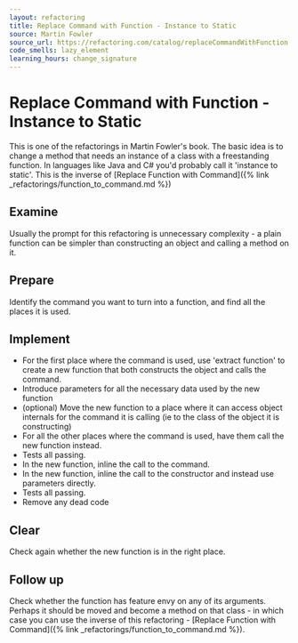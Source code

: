 ```yaml
---
layout: refactoring
title: Replace Command with Function - Instance to Static
source: Martin Fowler
source_url: https://refactoring.com/catalog/replaceCommandWithFunction.html
code_smells: lazy_element
learning_hours: change_signature
---
```


# Replace Command with Function - Instance to Static

This is one of the refactorings in Martin Fowler's book. The basic idea is to change a method that needs an instance of a class with a freestanding function. In languages like Java and C# you'd probably call it 'instance to static'. This is the inverse of [Replace Function with Command]({% link _refactorings/function_to_command.md %})

## Examine
Usually the prompt for this refactoring is unnecessary complexity - a plain function can be simpler than constructing an object and calling a method on it.

## Prepare
Identify the command you want to turn into a function, and find all the places it is used.

## Implement

* For the first place where the command is used, use 'extract function' to create a new function that both constructs the object and calls the command.
* Introduce parameters for all the necessary data used by the new function
* (optional) Move the new function to a place where it can access object internals for the command it is calling (ie to the class of the object it is constructing) 
* For all the other places where the command is used, have them call the new function instead.
* Tests all passing.
* In the new function, inline the call to the command.
* In the new function, inline the call to the constructor and instead use parameters directly.
* Tests all passing.
* Remove any dead code

## Clear
Check again whether the new function is in the right place. 

## Follow up
Check whether the function has feature envy on any of its arguments. Perhaps it should be moved and become a method on that class - in which case you can use the inverse of this refactoring - [Replace Function with Command]({% link _refactorings/function_to_command.md %}).

